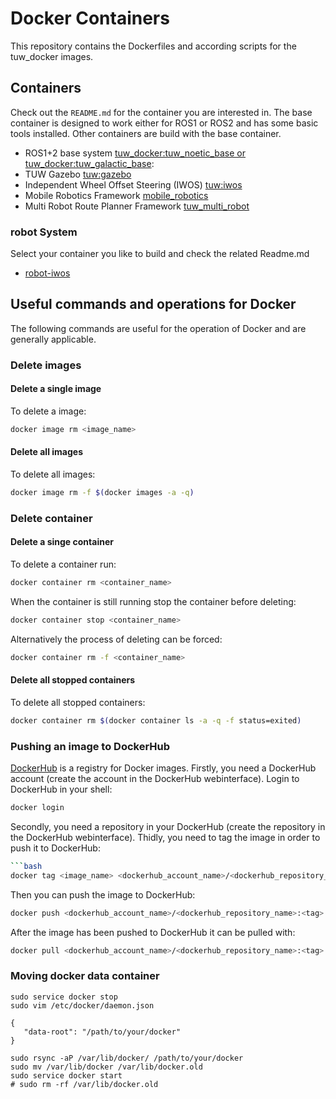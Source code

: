 # Docker Containers

This repository contains the Dockerfiles and according scripts for the tuw_docker images.

## Containers
Check out the `README.md` for the container you are interested in.
The base container is designed to work either for ROS1 or ROS2 and has some basic tools  installed.
Other containers are build with the base container.

* ROS1+2 base system [tuw_docker:tuw_noetic_base or tuw_docker:tuw_galactic_base](./base/):
* TUW Gazebo [tuw:gazebo](./gazebo/)
* Independent Wheel Offset Steering (IWOS) [tuw:iwos](./iwos/)
* Mobile Robotics Framework [mobile_robotics](./mobile_robotics)
* Multi Robot Route Planner Framework [tuw_multi_robot](./tuw_multi_robot/mrrp/)

### robot System
Select your container you like to build and check the related Readme.md

* [robot-iwos](./iwos/robot-iwos/Readme.md)

## Useful commands and operations for Docker

The following commands are useful for the operation of Docker and are generally applicable.

### Delete images

#### Delete a single image
To delete a image:
```bash
docker image rm <image_name>
```

#### Delete all images
To delete all images:
```bash
docker image rm -f $(docker images -a -q)
```

### Delete container

#### Delete a singe container
To delete a container run:
```bash
docker container rm <container_name>
```
When the container is still running stop the container before deleting:
```bash
docker container stop <container_name>
```
Alternatively the process of deleting can be forced:
```bash
docker container rm -f <container_name>
```

#### Delete all stopped containers
To delete all stopped containers:
```bash
docker container rm $(docker container ls -a -q -f status=exited)
```

### Pushing an image to DockerHub
[DockerHub](https://hub.docker.com/) is a registry for Docker images.
Firstly, you need a DockerHub account (create the account in the DockerHub webinterface).
Login to DockerHub in your shell:
```bash
docker login
```
Secondly, you need a repository in your DockerHub (create the repository in the DockerHub webinterface).
Thidly, you need to tag the image in order to push it to DockerHub:
```bash
```bash
docker tag <image_name> <dockerhub_account_name>/<dockerhub_repository_name>:<tag>
```
Then you can push the image to DockerHub:
```bash
docker push <dockerhub_account_name>/<dockerhub_repository_name>:<tag>
```

After the image has been pushed to DockerHub it can be pulled with:
```bash
docker pull <dockerhub_account_name>/<dockerhub_repository_name>:<tag>
```

### Moving docker data container
```
sudo service docker stop
sudo vim /etc/docker/daemon.json 
```
```
{ 
   "data-root": "/path/to/your/docker" 
}
```
```
sudo rsync -aP /var/lib/docker/ /path/to/your/docker
sudo mv /var/lib/docker /var/lib/docker.old
sudo service docker start
# sudo rm -rf /var/lib/docker.old
```


